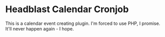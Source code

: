 # Headblast Calendar Cronjob

This is a calendar event creating plugin. I'm forced to use PHP, I promise. It'll never happen again - I hope.
